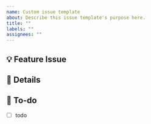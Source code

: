 ```yaml
---
name: Custom issue template
about: Describe this issue template's purpose here.
title: ""
labels: ""
assignees: ""
---
```


## 💡 Feature Issue

<!-- 관련 이슈에 대해 설명해주세요. -->

## 📝 Details

## 🌿 To-do

<!-- 해야 할 일들을 적어주세요. -->

- [ ] todo
